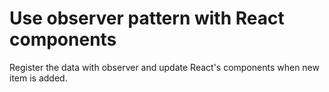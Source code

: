 # Use observer pattern with React components

Register the data with observer and update React's components when new item is added.